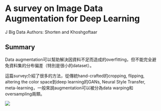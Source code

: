# A survey on Image Data Augmentation for Deep Learning

J Big Data
Authors: Shorten and Khoshgoftaar

## Summary

Data augmentation可以幫助解決因資料不足而造成的overfitting，但不能完全避免資料集的分布偏差（特別是很小的dataset）。

這篇survey介紹了很多的方法，從傳統hand-crafted的cropping, flipping, altering the color space到deep learning的GANs, Neural Style Transfer, meta-learning，一般來說augmentation可以被分為data warping和oversampling兩類。

![](https://i.imgur.com/hV5I1HC.png)